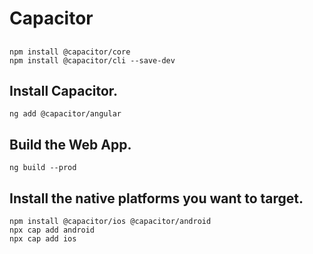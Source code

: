#

# Capacitor

##

```
npm install @capacitor/core
npm install @capacitor/cli --save-dev
```

## Install Capacitor.
```
ng add @capacitor/angular
```

## Build the Web App.
```
ng build --prod
```

## Install the native platforms you want to target.
```
npm install @capacitor/ios @capacitor/android
npx cap add android
npx cap add ios
```
